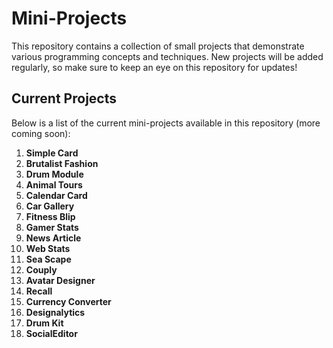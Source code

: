 # Mini-Projects

This repository contains a collection of small projects that demonstrate various programming concepts and techniques. New projects will be added regularly, so make sure to keep an eye on this repository for updates!

## Current Projects

Below is a list of the current mini-projects available in this repository (more coming soon):

1. **Simple Card**
2. **Brutalist Fashion**
3. **Drum Module**
4. **Animal Tours**
5. **Calendar Card**
6. **Car Gallery**
7. **Fitness Blip**
8. **Gamer Stats**
9. **News Article**
10. **Web Stats**
11. **Sea Scape**
12. **Couply**
13. **Avatar Designer**
14. **Recall**
15. **Currency Converter**
16. **Designalytics**
17. **Drum Kit**
18. **SocialEditor**
